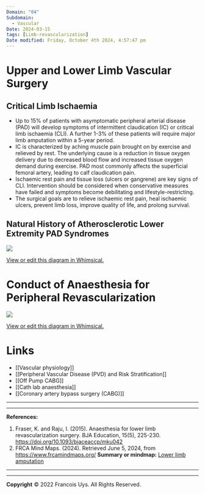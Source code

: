 ```yaml
---
Domain: "04"
Subdomain:
  - Vascular
Date: 2024-03-15
tags: [Limb-revascularization]
Date modified: Friday, October 4th 2024, 4:57:47 pm
---
```


# Upper and Lower Limb Vascular Surgery

## Critical Limb Ischaemia

- Up to 15% of patients with asymptomatic peripheral arterial disease (PAD) will develop symptoms of intermittent claudication (IC) or critical limb ischaemia (CLI). A further 1-3% of these patients will require major limb amputation within a 5-year period.
- IC is characterized by aching muscle pain brought on by exercise and relieved by rest. The underlying cause is a reduction in tissue oxygen delivery due to decreased blood flow and increased tissue oxygen demand during exercise. PAD most commonly affects the superficial femoral artery, leading to calf claudication pain.
- Ischaemic rest pain and tissue loss (ulcers or gangrene) are key signs of CLI. Intervention should be considered when conservative measures have failed and symptoms become debilitating and lifestyle-restricting.
- The surgical goals are to relieve ischaemic rest pain, heal ischaemic ulcers, prevent limb loss, improve quality of life, and prolong survival.

## Natural History of Atherosclerotic Lower Extremity PAD Syndromes

![](Pasted%20image%2020240702144412.png)

[View or edit this diagram in Whimsical.](https://whimsical.com/natural-history-of-atherosclerotic-lower-extremity-pad-syndromes-WdPsizZ1eGZGwFNkgLD8sN?ref=chatgpt)

# Conduct of Anaesthesia for Peripheral Revascularization

![](Pasted%20image%2020240702144432.png)

[View or edit this diagram in Whimsical.](https://whimsical.com/conduct-of-anaesthesia-for-peripheral-revascularization-E14RR9k3d6mRY1n4LCzfBy?ref=chatgpt)

# Links
- [[Vascular physiology]]
- [[Peripheral Vascular Disease (PVD) and Risk Stratification]]
- [[Off Pump CABG]]
- [[Cath lab anaesthesia]]
- [[Coronary artery bypass surgery (CABG)]]

---

---
**References:**

1. Fraser, K. and Raju, I. (2015). Anaesthesia for lower limb revascularization surgery. BJA Education, 15(5), 225-230. https://doi.org/10.1093/bjaceaccp/mku042
2. FRCA Mind Maps. (2024). Retrieved June 5, 2024, from https://www.frcamindmaps.org/
**Summary or mindmap:** [Lower limb amputation](https://frcamindmaps.org/patientconditions2/lowerlimbamputation/lowerlimbamputation.html)

------------------------------------------------------------------------------------------------------------------------------------------------------------------------------------------------------------------------------
---
**Copyright**
© 2022 Francois Uys. All Rights Reserved.